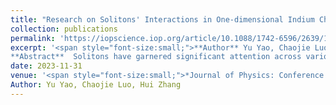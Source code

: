 ```yaml
---
title: "Research on Solitons' Interactions in One-dimensional Indium Chains on Si(111) Surfaces"
collection: publications
permalink: 'https://iopscience.iop.org/article/10.1088/1742-6596/2639/1/012051'
excerpt: '<span style="font-size:small;">**Author** Yu Yao, Chaojie Luo, Hui Zhang <br/>
**Abstract**  Solitons have garnered significant attention across various fields, yet a contentious debate persists regarding the precise structure of solitons on indium chains. Currently, multiple forms of solitons in one-dimensional atomic chains have been reported. STM provides an effective means to study the precise atomic structure of solitons, particularly their dynamics and interactions. However, limited research has been conducted on soliton interactions and soliton-chain interactions, despite their profound impact on relative soliton motions and the overall physical properties of the system. In this work, we characterized the structures of the soliton dimer and trimer, observed the displacements induced by the soliton entity, and statisticized the dynamic behaviors of soliton dimers over time evolution or temperature. To reveal the soliton mechanism, we further utilized STM to investigate the CDWs between two solitons when two monomers were encountered. Additionally, we achieved the manipulation of the monomer on the indium chain by the STM tip. Our work serves as an important approach to elucidate interactions in correlated electronic systems and advance the development of potential topological soliton computers.</span>'
date: 2023-11-31
venue: '<span style="font-size:small;">*Journal of Physics: Conference Series*, **2639**, 012051 (2023)</span>'
Author: Yu Yao, Chaojie Luo, Hui Zhang
---
```


